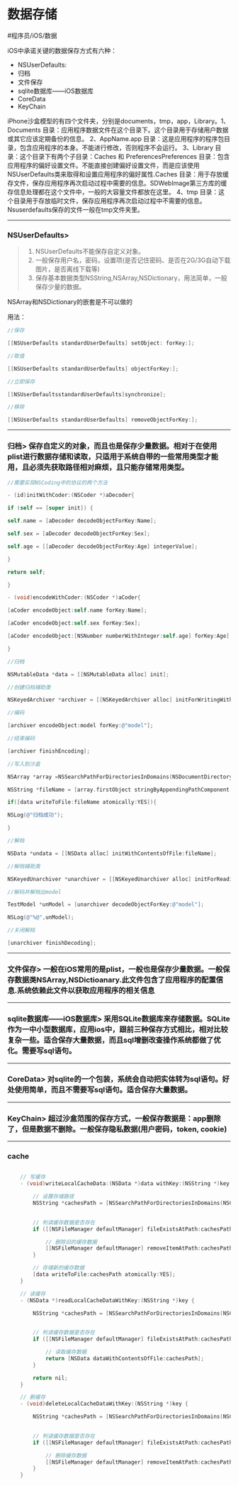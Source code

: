 # 数据存储
#程序员/iOS/数据

iOS中承诺关键的数据保存方式有六种：
* NSUserDefaults:
* 归档
* 文件保存
* sqlite数据库——iOS数据库
* CoreData
* KeyChain

iPhone沙盒模型的有四个文件夹，分别是documents，tmp，app，Library。1、Documents 目录：应用程序数据文件在这个目录下。这个目录用于存储用户数据或其它应该定期备份的信息。
2、AppName.app 目录：这是应用程序的程序包目录，包含应用程序的本身。不能进行修改，否则程序不会运行。
3、Library 目录：这个目录下有两个子目录：Caches 和 PreferencesPreferences 目录：包含应用程序的偏好设置文件。不能直接创建偏好设置文件，而是应该使用NSUserDefaults类来取得和设置应用程序的偏好属性.Caches 目录：用于存放缓存文件，保存应用程序再次启动过程中需要的信息。SDWebImage第三方库的缓存信息处理都在这个文件中，一般的大容量文件都放在这里。
4、tmp 目录：这个目录用于存放临时文件，保存应用程序再次启动过程中不需要的信息。Nsuserdefaults保存的文件一般在tmp文件夹里。



- - - -
### NSUserDefaults> 

> 1. NSUserDefaults不能保存自定义对象。  
> 2. 一般保存用户名，密码，设置项(是否记住密码、是否在2G/3G自动下载图片，是否离线下载等)  
> 3. 保存基本数据类型NSString,NSArray,NSDictionary，用法简单，一般保存少量的数据。  

NSArray和NSDictionary的嵌套是不可以做的

用法：
```objective-c
//保存

[[NSUserDefaults standardUserDefaults] setObject: forKey:];

//取值

[[NSUserDefaults standardUserDefaults] objectForKey:];

//立即保存

[[NSUserDefaultsstandardUserDefaults]synchronize];

//移除

[[NSUserDefaults standardUserDefaults] removeObjectForKey:];
```

- - - -
### 归档> 保存自定义的对象，而且也是保存少量数据。相对于在使用plist进行数据存储和读取，只适用于系统自带的一些常用类型才能用，且必须先获取路径相对麻烦，且只能存储常用类型。

```objective-c
//需要实现NSCoding中的协议的两个方法

- (id)initWithCoder:(NSCoder *)aDecoder{

if (self == [super init]) {

self.name = [aDecoder decodeObjectForKey:Name];

self.sex = [aDecoder decodeObjectForKey:Sex];

self.age = [[aDecoder decodeObjectForKey:Age] integerValue];

}

return self;

}

- (void)encodeWithCoder:(NSCoder *)aCoder{

[aCoder encodeObject:self.name forKey:Name];

[aCoder encodeObject:self.sex forKey:Sex];

[aCoder encodeObject:[NSNumber numberWithInteger:self.age] forKey:Age];

}

//归档

NSMutableData *data = [[NSMutableData alloc] init];

//创建归档辅助类

NSKeyedArchiver *archiver = [[NSKeyedArchiver alloc] initForWritingWithMutableData:data];

//编码

[archiver encodeObject:model forKey:@"model"];

//结束编码

[archiver finishEncoding];

//写入到沙盒

NSArray *array =NSSearchPathForDirectoriesInDomains(NSDocumentDirectory, NSUserDomainMask, YES);

NSString *fileName = [array.firstObject stringByAppendingPathComponent:@"archiverModel"];

if([data writeToFile:fileName atomically:YES]){

NSLog(@"归档成功");

}

//解档

NSData *undata = [[NSData alloc] initWithContentsOfFile:fileName];

//解档辅助类

NSKeyedUnarchiver *unarchiver = [[NSKeyedUnarchiver alloc] initForReadingWithData:undata];

//解码并解档出model

TestModel *unModel = [unarchiver decodeObjectForKey:@"model"];

NSLog(@"%@",unModel);

//关闭解档

[unarchiver finishDecoding];

```

- - - -
### 文件保存> 一般在iOS常用的是plist，一般也是保存少量数据。一般保存数据类NSArray,NSDictioanary.此文件包含了应用程序的配置信息.系统依赖此文件以获取应用程序的相关信息

- - - -
### sqlite数据库——iOS数据库> 采用SQLite数据库来存储数据。SQLite作为一中小型数据库，应用ios中，跟前三种保存方式相比，相对比较复杂一些。适合保存大量数据，而且sql增删改查操作系统都做了优化。需要写sql语句。

- - - -
### CoreData> 对sqlite的一个包装，系统会自动把实体转为sql语句。好处使用简单，而且不需要写sql语句。适合保存大量数据。

- - - -
### KeyChain> 超过沙盒范围的保存方式，一般保存数据是：app删除了，但是数据不删除。一般保存隐私数据(用户密码，token, cookie)

- - - -

### cache

```objective-c

	// 写缓存
	- (void)writeLocalCacheData:(NSData *)data withKey:(NSString *)key {

	    // 设置存储路径
	    NSString *cachesPath = [NSSearchPathForDirectoriesInDomains(NSCachesDirectory, NSUserDomainMask, YES)[0] 
	                                                                         stringByAppendingPathComponent:key];

	    // 判读缓存数据是否存在
	    if ([[NSFileManager defaultManager] fileExistsAtPath:cachesPath]) {

	        // 删除旧的缓存数据
	        [[NSFileManager defaultManager] removeItemAtPath:cachesPath error:nil];
	    }

	    // 存储新的缓存数据
	    [data writeToFile:cachesPath atomically:YES];
	}

	// 读缓存
	- (NSData *)readLocalCacheDataWithKey:(NSString *)key {

	    NSString *cachesPath = [NSSearchPathForDirectoriesInDomains(NSCachesDirectory, NSUserDomainMask, YES)[0] 
	                                                                         stringByAppendingPathComponent:key];

	    // 判读缓存数据是否存在
	    if ([[NSFileManager defaultManager] fileExistsAtPath:cachesPath]) {

	        // 读取缓存数据
	        return [NSData dataWithContentsOfFile:cachesPath];
	    }

	    return nil;
	}

	// 删缓存
	- (void)deleteLocalCacheDataWithKey:(NSString *)key {

	    NSString *cachesPath = [NSSearchPathForDirectoriesInDomains(NSCachesDirectory, NSUserDomainMask, YES)[0] 
	                                                                         stringByAppendingPathComponent:key];

	    // 判读缓存数据是否存在
	    if ([[NSFileManager defaultManager] fileExistsAtPath:cachesPath]) {

	        // 删除缓存数据
	        [[NSFileManager defaultManager] removeItemAtPath:cachesPath error:nil];
	    }
	}

```